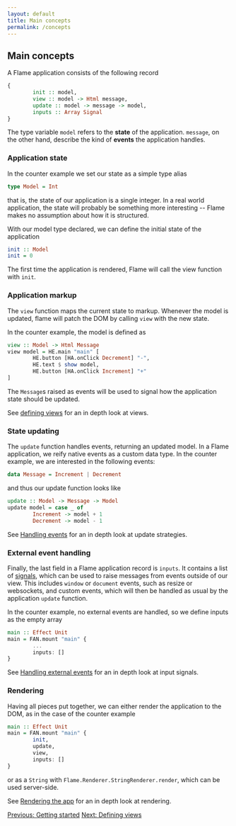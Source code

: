 ```yaml
---
layout: default
title: Main concepts
permalink: /concepts
---
```


## Main concepts

A Flame application consists of the following record
```haskell
{
        init :: model,
        view :: model -> Html message,
        update :: model -> message -> model,
        inputs :: Array Signal
}
```
The type variable `model` refers to the **state** of the application. `message`, on the other hand, describe the kind of **events** the application handles.

### Application state

In the counter example we set our state as a simple type alias
```haskell
type Model = Int
```
that is, the state of our application is a single integer. In a real world application, the state will probably be something more interesting -- Flame makes no assumption about how it is structured.

With our model type declared, we can define the initial state of the application
```haskell
init :: Model
init = 0
```
The first time the application is rendered, Flame will call the view function with `init`.

### Application markup

The `view` function maps the current state to markup. Whenever the model is updated, flame will patch the DOM by calling `view` with the new state.

In the counter example, the model is defined as
```haskell
view :: Model -> Html Message
view model = HE.main "main" [
        HE.button [HA.onClick Decrement] "-",
        HE.text $ show model,
        HE.button [HA.onClick Increment] "+"
]
```
The `Message`s raised as events will be used to signal how the application state should be updated.

See [defining views](views) for an in depth look at views.

### State updating

The `update` function handles events, returning an updated model. In a Flame application, we reify native events as a custom data type. In the counter example, we are interested in the following events:
```haskell
data Message = Increment | Decrement
```
and thus our update function looks like
```haskell
update :: Model -> Message -> Model
update model = case _ of
        Increment -> model + 1
        Decrement -> model - 1
```

See [Handling events](events) for an in depth look at update strategies.

### External event handling

Finally, the last field in a Flame application record is `inputs`. It contains a list of [signals](https://pursuit.purescript.org/packages/purescript-signal/), which can be used to raise messages from events outside of our view. This includes `window` or `document` events, such as resize or websockets, and custom events, which will then be handled as usual by the application `update` function.

In the counter example, no external events are handled, so we define inputs as the empty array
```haskell
main :: Effect Unit
main = FAN.mount "main" {
        ...
        inputs: []
}
```

See [Handling external events](events#external) for an in depth look at input signals.

### Rendering

Having all pieces put together, we can either render the application to the DOM, as in the case of the counter example
```haskell
main :: Effect Unit
main = FAN.mount "main" {
        init,
        update,
        view,
        inputs: []
}
```
or as a `String` with `Flame.Renderer.StringRenderer.render`, which can be used server-side.

See [Rendering the app](rendering) for an in depth look at rendering.

<a href="/index" class="direction previous">Previous: Getting started</a>
<a href="/views" class="direction">Next: Defining views</a>